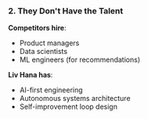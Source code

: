 ### 2. **They Don't Have the Talent**

**Competitors hire**:

- Product managers
- Data scientists
- ML engineers (for recommendations)

**Liv Hana has**:

- AI-first engineering
- Autonomous systems architecture
- Self-improvement loop design
